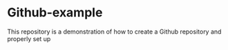 # Github-example
This repository is a demonstration of how to create a Github repository and properly set up
